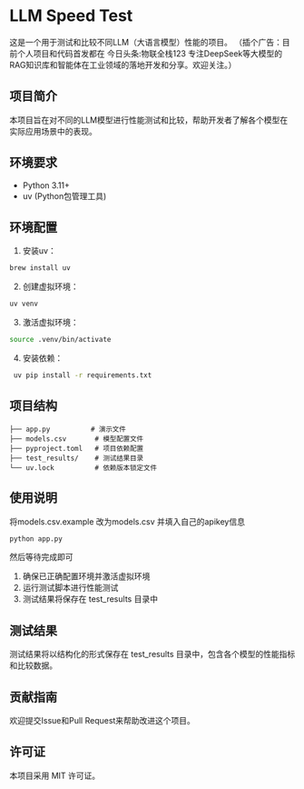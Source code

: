 # LLM Speed Test

这是一个用于测试和比较不同LLM（大语言模型）性能的项目。
（插个广告：目前个人项目和代码首发都在 今日头条:物联全栈123 专注DeepSeek等大模型的RAG知识库和智能体在工业领域的落地开发和分享。欢迎关注。）

## 项目简介

本项目旨在对不同的LLM模型进行性能测试和比较，帮助开发者了解各个模型在实际应用场景中的表现。

## 环境要求

- Python 3.11+
- uv (Python包管理工具)

## 环境配置

1. 安装uv：
```bash
brew install uv
```

2. 创建虚拟环境：
```bash
uv venv
```


3. 激活虚拟环境：
```bash
source .venv/bin/activate
```
4. 安装依赖：
```bash
 uv pip install -r requirements.txt
```

## 项目结构

```
├── app.py          # 演示文件
├── models.csv       # 模型配置文件
├── pyproject.toml   # 项目依赖配置
├── test_results/    # 测试结果目录
└── uv.lock          # 依赖版本锁定文件
```

## 使用说明
将models.csv.example 改为models.csv 并填入自己的apikey信息
```bash
python app.py
```
然后等待完成即可
1. 确保已正确配置环境并激活虚拟环境
2. 运行测试脚本进行性能测试
3. 测试结果将保存在 test_results 目录中

## 测试结果

测试结果将以结构化的形式保存在 test_results 目录中，包含各个模型的性能指标和比较数据。

## 贡献指南

欢迎提交Issue和Pull Request来帮助改进这个项目。

## 许可证

本项目采用 MIT 许可证。
